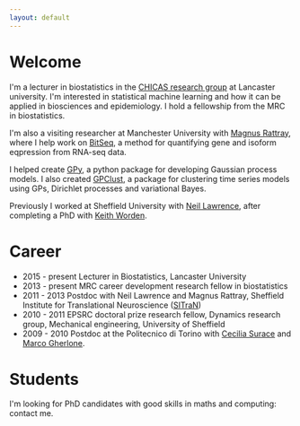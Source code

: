 ```yaml
---
layout: default
---
```

# Welcome
I'm a lecturer in biostatistics in the [CHICAS research group](http://chicas.lancaster-university.uk) at Lancaster university. I'm interested in statistical machine learning and how it can be applied in biosciences and epidemiology. I hold a fellowship from the MRC in biostatistics.

I'm also a visiting researcher at Manchester University with [Magnus Rattray](http://www.ls.manchester.ac.uk/people/profile/?alias=rattraym), where I help work on [BitSeq](https://www.bioconductor.org/packages/release/bioc/html/BitSeq.html), a method for quantifying gene and isoform eqpression from RNA-seq data.

I helped create [GPy](http://github.com/sheffieldML/GPy), a python package for developing Gaussian process models. I also created [GPClust](http://github.com/jameshensman/gpclust), a package for clustering time series models using GPs, Dirichlet processes and variational Bayes.

Previously I worked at Sheffield University with [Neil Lawrence](https://www.sheffield.ac.uk/neuroscience/staff/lawrence), after completing a PhD with [Keith Worden](http://shef.ac.uk/drg/people/keith).

# Career

 - 2015 - present Lecturer in Biostatistics, Lancaster University
 - 2013 - present MRC career development research fellow in biostatistics
 - 2011 - 2013 Postdoc with Neil Lawrence and Magnus Rattray, Sheffield Institute for Translational Neuroscience ([SITraN](http://sitran.org))
 - 2010 - 2011 EPSRC doctoral prize research fellow, Dynamics research group, Mechanical engineering, University of Sheffield
 - 2009 - 2010 Postdoc at the Politecnico di Torino with [Cecilia Surace](https://didattica.polito.it/portal/pls/portal/sviluppo.scheda_pers_swas.show?m=001897) and [Marco Gherlone](https://didattica.polito.it/portal/pls/portal/sviluppo.scheda_pers_swas.show?m=003226). 


# Students
I'm looking for PhD candidates with good skills in maths and computing: contact me. 


